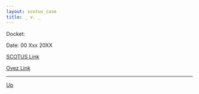 ```yaml
---
layout: scotus_case
title: _ v. _
---
```


Docket: 

Date: 00 Xxx 20XX

[SCOTUS Link]()

[Oyez Link](https://www.oyez.org/cases/20XX/XX-XXX)

---

[Up](./README.md)
